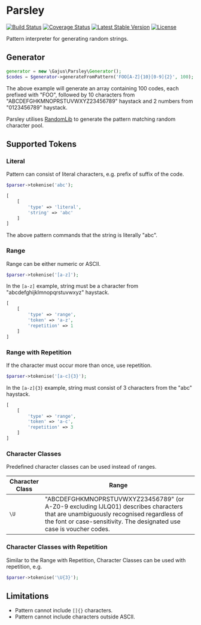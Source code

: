 # Parsley

[![Build Status](https://travis-ci.org/gajus/parsley.png?branch=master)](https://travis-ci.org/gajus/parsley)
[![Coverage Status](https://coveralls.io/repos/gajus/parsley/badge.png?branch=master)](https://coveralls.io/r/gajus/parsley?branch=master)
[![Latest Stable Version](https://poser.pugx.org/gajus/parsley/version.png)](https://packagist.org/packages/gajus/parsley)
[![License](https://poser.pugx.org/gajus/parsley/license.png)](https://packagist.org/packages/gajus/parsley)

Pattern interpreter for generating random strings.

## Generator

```php
generator = new \Gajus\Parsley\Generator();
$codes = $generator->generateFromPattern('FOO[A-Z]{10}[0-9]{2}', 100);
```

The above example will generate an array containing 100 codes, each prefixed with "FOO", followed by 10 characters from "ABCDEFGHKMNOPRSTUVWXYZ23456789" haystack and 2 numbers from "0123456789" haystack.

Parsley utilises [RandomLib](https://github.com/ircmaxell/RandomLib) to generate the pattern matching random character pool.

## Supported Tokens

### Literal

Pattern can consist of literal characters, e.g. prefix of suffix of the code.

```php
$parser->tokenise('abc');
```

```php
[
    [
        'type' => 'literal',
        'string' => 'abc'
    ]
]
```

The above pattern commands that the string is literally "abc".

### Range

Range can be either numeric or ASCII.

```php
$parser->tokenise('[a-z]');
```

In the `[a-z]` example, string must be a character from "abcdefghijklmnopqrstuvwxyz" haystack.

```php
[
    [
        'type' => 'range',
        'token' => 'a-z',
        'repetition' => 1
    ]
]
```

### Range with Repetition

If the character must occur more than once, use repetition.

```php
$parser->tokenise('[a-c]{3}');
```

In the `[a-z]{3}` example, string must consist of 3 characters from the "abc" haystack.

```php
[
    [
        'type' => 'range',
        'token' => 'a-c',
        'repetition' => 3
    ]
]
```

### Character Classes

Predefined character classes can be used instead of ranges.

|Character Class|Range|
|---|---|
|`\U`|"ABCDEFGHKMNOPRSTUVWXYZ23456789" (or A-Z0-9 excluding IJLQ01) describes characters that are unambiguously recognised regardless of the font or case-sensitivity. The designated use case is voucher codes.|

### Character Classes with Repetition

Similar to the Range with Repetition, Character Classes can be used with repetition, e.g.

```php
$parser->tokenise('\U{3}');
```

## Limitations

* Pattern cannot include `[]{}` characters.
* Pattern cannot include characters outside ASCII.